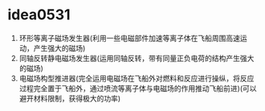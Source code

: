 # idea0531

1. 环形等离子磁场发生器(利用一些电磁部件加速等离子体在飞船周围高速运动，产生强大的磁场)
2. 同轴反转静电磁场发生器(运用同轴反转，带有同量正负电荷的结构产生强大的磁场)
3. 电磁场构型推进器(完全运用电磁场在飞船外对燃料和反应进行操纵，将反应过程完全置于飞船外，通过喷流等离子体与电磁场的作用推动飞船前进)(可以避开材料限制，获得极大的功率)

